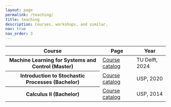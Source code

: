 ```yaml
---
layout: page
permalink: /teaching/
title: teaching
description: Courses, workshops, and similar.
nav: true
nav_order: 3
---
```


<table class="table table-hover">
  <thead>
    <tr>
      <th scope="col">Course</th>
      <th scope="col">Page</th>
      <th scope="col">Year</th>
    </tr>
  </thead>
  <tbody>
    <tr>
      <th scope="row">Machine Learning for Systems and Control (Master)</th>
      <td><a href="https://www.studyguide.tudelft.nl/a101_displayCourse.do?course_id=66972">Course catalog</a></td>
      <td>TU Delft, 2024</td>
    </tr>
    <tr>
      <th scope="row">Introduction to Stochastic Processes (Bachelor)</th>
      <td><a href="https://uspdigital.usp.br/jupiterweb/obterDisciplina?sgldis=MAE0312&codcur=45062&codhab=0">Course catalog</a></td>
      <td>USP, 2020</td>
    </tr>
    <tr>
      <th scope="row">Calculus II (Bachelor)</th>
      <td><a href="https://uspdigital.usp.br/jupiterweb/obterDisciplina?sgldis=MAT2454">Course catalog</a></td>
      <td>USP, 2014</td>
    </tr>
  </tbody>
</table>
